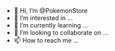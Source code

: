 - 👋 Hi, I’m @PokemonStore
- 👀 I’m interested in ...
- 🌱 I’m currently learning ...
- 💞️ I’m looking to collaborate on ...
- 📫 How to reach me ...

<!---
PokemonStore/PokemonStore is a ✨ special ✨ repository because its `README.md` (this file) appears on your GitHub profile.
You can click the Preview link to take a look at your changes.
--->
